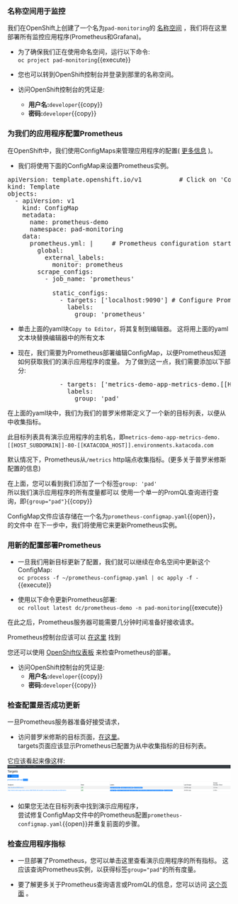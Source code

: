 ### 名称空间用于监控

我们在OpenShift上创建了一个名为`pad-monitoring`的 [名称空间](https://docs.openshift.com/container-platform/4.2/applications/projects/working-with-projects.html) ，我们将在这里部署所有监控应用程序(Prometheus和Grafana)。

* 为了确保我们正在使用命名空间，运行以下命令:<br>
`oc project pad-monitoring`{{execute}}


* 您也可以转到OpenShift控制台并登录到那里的名称空间。


* 访问OpenShift控制台的凭证是:


  * **用户名:**`developer`{{copy}}
  * **密码:**`developer`{{copy}}

### 为我们的应用程序配置Prometheus

在OpenShift中，我们使用ConfigMaps来管理应用程序的配置( [更多信息](https://docs.openshift.com/container-platform/3.11/dev_guide/configmaps.html#overview) )。

* 我们将使用下面的ConfigMap来设置Prometheus实例。

<pre class="file" data-filename="~/prometheus-configmap.yaml" data-target="replace">
apiVersion: template.openshift.io/v1          # Click on 'Copy to Editor' --->
kind: Template
objects:
  - apiVersion: v1          
    kind: ConfigMap
    metadata:
      name: prometheus-demo
      namespace: pad-monitoring
    data:     
      prometheus.yml: |     # Prometheus configuration starts below
        global:                   
          external_labels:
            monitor: prometheus
        scrape_configs:
          - job_name: 'prometheus'

            static_configs:
              - targets: ['localhost:9090'] # Configure Prometheus to scrape itself
                labels:
                  group: 'prometheus'
</pre>

* 单击上面的yaml块`Copy to Editor`，将其复制到编辑器。
这将用上面的yaml文本块替换编辑器中的所有文本


* 现在，我们需要为Prometheus部署编辑ConfigMap，以便Prometheus知道如何获取我们的演示应用程序的度量。
为了做到这一点，我们需要添加以下部分:



<pre class="file" data-filename="~/prometheus-configmap.yaml">
              - targets: ['metrics-demo-app-metrics-demo.[[HOST_SUBDOMAIN]]-80-[[KATACODA_HOST]].environments.katacoda.com'] # Click on 'Copy to Editor'->
                labels:
                  group: 'pad'
</pre>

在上面的yaml块中，我们为我们的普罗米修斯定义了一个新的目标列表，以便从中收集指标。

此目标列表具有演示应用程序的主机名，即`metrics-demo-app-metrics-demo.[[HOST_SUBDOMAIN]]-80-[[KATACODA_HOST]].environments.katacoda.com`

默认情况下，Prometheus从`/metrics` http端点收集指标。(更多关于普罗米修斯配置的信息)

在上面，您可以看到我们添加了一个标签`group: 'pad'` <br>
所以我们演示应用程序的所有度量都可以
使用一个单一的PromQL查询进行查询，即`{group="pad"}`{{copy}}

ConfigMap文件应该存储在一个名为`prometheus-configmap.yaml`{{open}}， <br>的文件中
在下一步中，我们将使用它来更新Prometheus实例。

### 用新的配置部署Prometheus

* 一旦我们用新目标更新了配置，我们就可以继续在命名空间中更新这个ConfigMap:<br>
`oc process -f ~/prometheus-configmap.yaml | oc apply -f -`{{execute}}


* 使用以下命令更新Prometheus部署:<br>
`oc rollout latest dc/prometheus-demo -n pad-monitoring`{{execute}}



在此之后，Prometheus服务器可能需要几分钟时间准备好接收请求。

Prometheus控制台应该可以 [在这里](http://prometheus-demo-route-pad-monitoring.[[HOST_SUBDOMAIN]]-80-[[KATACODA_HOST]].environments.katacoda.com) 找到

您还可以使用 [OpenShift仪表板](https://console-openshift-console-[[HOST_SUBDOMAIN]]-443-[[KATACODA_HOST]].environments.katacoda.com/k8s/ns/pad-monitoring/deploymentconfigs/prometheus-demo) 来检查Prometheus的部署。

* 访问OpenShift控制台的凭证是:
  * **用户名:**`developer`{{copy}}
  * **密码:**`developer`{{copy}}

### 检查配置是否成功更新

一旦Prometheus服务器准备好接受请求，<br>

* 访问普罗米修斯的目标页面，[在这里](http://prometheus-demo-route-pad-monitoring.[[HOST_SUBDOMAIN]]-80-[[KATACODA_HOST]].environments.katacoda.com/targets)。<br>
targets页面应该显示Prometheus已配置为从中收集指标的目标列表。

它应该看起来像这样:
![Prometheus Targets Page](../../assets/introduction/deploy-prometheus-grafana/02-prometheus-targets-page.png)

* 如果您无法在目标列表中找到演示应用程序，<br>
尝试修复ConfigMap文件中的Prometheus配置`prometheus-configmap.yaml`{{open}}并重复前面的步骤。

### 检查应用程序指标

* 一旦部署了Prometheus，您可以单击这里查看演示应用程序的所有指标。
这应该查询Prometheus实例，以获得标签`group="pad"`的所有度量。


* 要了解更多关于Prometheus查询语言或PromQL的信息，您可以访问 [这个页面](https://prometheus.io/docs/prometheus/latest/querying/basics/#querying-prometheus) 。

